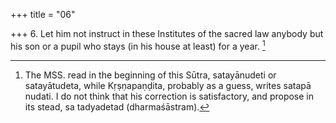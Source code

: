 +++
title = "06"

+++
6. Let him not instruct in these Institutes of the sacred law anybody but his son or a pupil who stays (in his house at least) for a year. [^4] 


[^4]:  The MSS. read in the beginning of this Sūtra, satayānudeti or satayātudeta, while Kṛṣṇapaṇḍita, probably as a guess, writes satapā nudati. I do not think that his correction is satisfactory, and propose in its stead, sa tadyadetad (dharmaśāstram).
